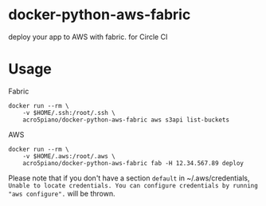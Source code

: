 # docker-python-aws-fabric

deploy your app to AWS with fabric. for Circle CI

# Usage

Fabric

```
docker run --rm \
    -v $HOME/.ssh:/root/.ssh \
    acro5piano/docker-python-aws-fabric aws s3api list-buckets

```

AWS

```
docker run --rm \
    -v $HOME/.aws:/root/.aws \
    acro5piano/docker-python-aws-fabric fab -H 12.34.567.89 deploy
```


Please note that if you don't have a section `default` in ~/.aws/credentials, `Unable to locate credentials. You can configure credentials by running "aws configure".` will be thrown.
